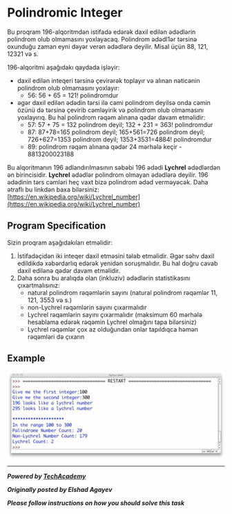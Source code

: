 # Polindromic Integer

Bu proqram 196-alqoritmdən istifadə edərək daxil edilən ədədlərin polindrom olub olmamasını yoxlayacaq. Polindrom ədədl1ər tərsinə oxunduğu zaman eyni dəyər verən ədədlərə deyilir. Misal üçün 88, 121, 12321 və s.

196-alqoritmi aşağıdakı qaydada işləyir:

- daxil edilən inteqeri tərsinə çevirərək toplayır və alınan nəticənin polindrom olub olmamasını yoxlayır: 
    - 56: 56 + 65 = 121! polindromdur
- əgər daxil edilən ədədin tərsi ilə cəmi polindrom deyilsə onda cəmin özünü də tərsinə çevirib cəmləyirik və polindrom olub olmamasını yoxlayırıq. Bu hal polindrom rəqəm alınana qədər davam etməlidir:
    - 57: 57 + 75 = 132 polindrom deyil; 132 + 231 = 363! polindromdur
    - 87: 87+78=165 polindrom deyil; 165+561=726 polindrom deyil; 726+627=1353 polindrom deyil; 1353+3531=4884! polindromdur
    - 89: polindrom rəqəm alınana qədər 24 mərhələ keçir - 8813200023188

Bu alqoritmanın 196 adlandırılmasının səbəbi 196 ədədi **Lychrel** ədədlərdən ən birincisidir. **Lychrel** ədədlər polindrom olmayan ədədlərə deyilir. 196 ədədinin tərs cəmləri heç vaxt bizə polindrom ədəd verməyəcək. Daha ətraflı bu linkdən baxa bilərsiniz: [https://en.wikipedia.org/wiki/Lychrel_number](https://en.wikipedia.org/wiki/Lychrel_number)

## Program Specification

Sizin proqram aşağıdakıları etməlidir:

1. İstifadəçidən iki inteqer daxil etməsini tələb etməlidir. Əgər səhv daxil edildikdə xəbərdarlıq edərək yenidən soruşmalıdır. Bu hal doğru cavab daxil edilənə qədər davam etməlidir.
2. Daha sonra bu aralıqda olan (inkluziv) ədədlərin statistikasını çıxartmalısınız:
    - natural polindrom rəqəmlərin sayını (natural polindrom rəqəmlər 11, 121, 3553 və s.)
    - non-Lychrel rəqəmlərin sayını çıxarmalıdır
    - Lychrel rəqəmlərin sayını çıxarmalıdır (maksimum 60 mərhələ hesablama edərək rəqəmin Lychrel olmağını tapa bilərsiniz)
    - Lychrel rəqəmlər çox az olduğundan onlar tapıldıqca həmən rəqəmləri də çıxarın

## Example

![](./images/example1.jpg)

---

***Powered by [TechAcademy](https://techacademy.az)***

***Originally posted by Elshad Agayev***

***Please follow instructions on how you should solve this task***